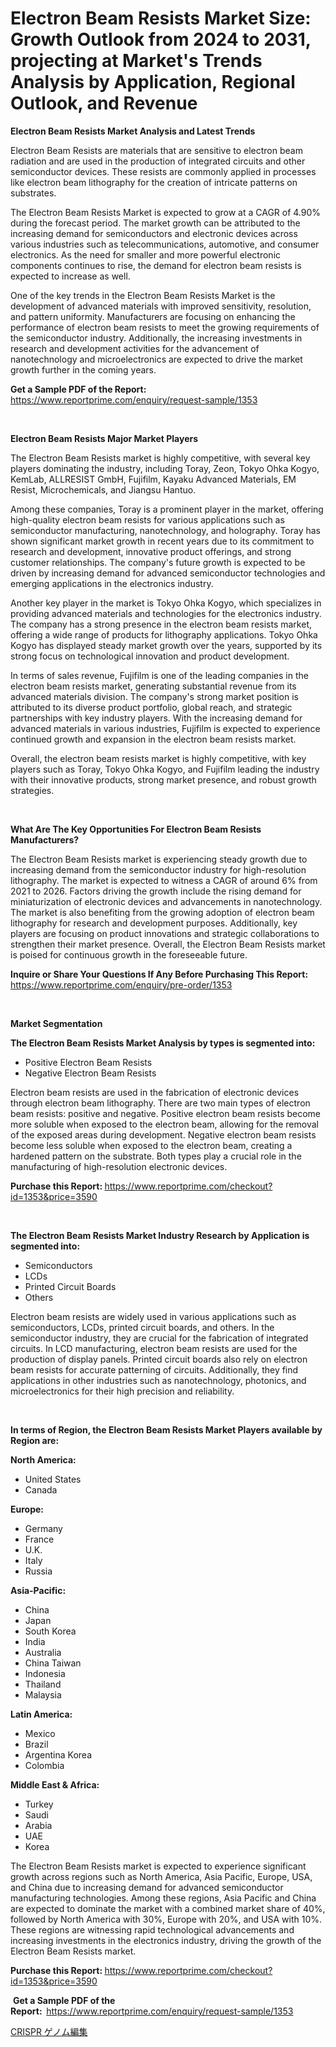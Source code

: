 <p><h1>Electron Beam Resists Market Size: Growth Outlook from 2024 to 2031, projecting at Market's Trends Analysis by Application, Regional Outlook, and Revenue</h1></p><p><strong>Electron Beam Resists Market Analysis and Latest Trends</strong></p>
<p><p>Electron Beam Resists are materials that are sensitive to electron beam radiation and are used in the production of integrated circuits and other semiconductor devices. These resists are commonly applied in processes like electron beam lithography for the creation of intricate patterns on substrates.</p><p>The Electron Beam Resists Market is expected to grow at a CAGR of 4.90% during the forecast period. The market growth can be attributed to the increasing demand for semiconductors and electronic devices across various industries such as telecommunications, automotive, and consumer electronics. As the need for smaller and more powerful electronic components continues to rise, the demand for electron beam resists is expected to increase as well.</p><p>One of the key trends in the Electron Beam Resists Market is the development of advanced materials with improved sensitivity, resolution, and pattern uniformity. Manufacturers are focusing on enhancing the performance of electron beam resists to meet the growing requirements of the semiconductor industry. Additionally, the increasing investments in research and development activities for the advancement of nanotechnology and microelectronics are expected to drive the market growth further in the coming years.</p></p>
<p><strong>Get a Sample PDF of the Report:&nbsp;</strong> <a href="https://www.reportprime.com/enquiry/request-sample/1353">https://www.reportprime.com/enquiry/request-sample/1353</a></p>
<p>&nbsp;</p>
<p><strong>Electron Beam Resists Major Market Players</strong></p>
<p><p>The Electron Beam Resists market is highly competitive, with several key players dominating the industry, including Toray, Zeon, Tokyo Ohka Kogyo, KemLab, ALLRESIST GmbH, Fujifilm, Kayaku Advanced Materials, EM Resist, Microchemicals, and Jiangsu Hantuo.</p><p>Among these companies, Toray is a prominent player in the market, offering high-quality electron beam resists for various applications such as semiconductor manufacturing, nanotechnology, and holography. Toray has shown significant market growth in recent years due to its commitment to research and development, innovative product offerings, and strong customer relationships. The company's future growth is expected to be driven by increasing demand for advanced semiconductor technologies and emerging applications in the electronics industry.</p><p>Another key player in the market is Tokyo Ohka Kogyo, which specializes in providing advanced materials and technologies for the electronics industry. The company has a strong presence in the electron beam resists market, offering a wide range of products for lithography applications. Tokyo Ohka Kogyo has displayed steady market growth over the years, supported by its strong focus on technological innovation and product development.</p><p>In terms of sales revenue, Fujifilm is one of the leading companies in the electron beam resists market, generating substantial revenue from its advanced materials division. The company's strong market position is attributed to its diverse product portfolio, global reach, and strategic partnerships with key industry players. With the increasing demand for advanced materials in various industries, Fujifilm is expected to experience continued growth and expansion in the electron beam resists market.</p><p>Overall, the electron beam resists market is highly competitive, with key players such as Toray, Tokyo Ohka Kogyo, and Fujifilm leading the industry with their innovative products, strong market presence, and robust growth strategies.</p></p>
<p>&nbsp;</p>
<p><strong>What Are The Key Opportunities For Electron Beam Resists Manufacturers?</strong></p>
<p><p>The Electron Beam Resists market is experiencing steady growth due to increasing demand from the semiconductor industry for high-resolution lithography. The market is expected to witness a CAGR of around 6% from 2021 to 2026. Factors driving the growth include the rising demand for miniaturization of electronic devices and advancements in nanotechnology. The market is also benefiting from the growing adoption of electron beam lithography for research and development purposes. Additionally, key players are focusing on product innovations and strategic collaborations to strengthen their market presence. Overall, the Electron Beam Resists market is poised for continuous growth in the foreseeable future.</p></p>
<p><strong>Inquire or Share Your Questions If Any Before Purchasing This Report:</strong> <a href="https://www.reportprime.com/enquiry/pre-order/1353">https://www.reportprime.com/enquiry/pre-order/1353</a></p>
<p>&nbsp;</p>
<p><strong>Market Segmentation</strong></p>
<p><strong>The Electron Beam Resists Market Analysis by types is segmented into:</strong></p>
<p><ul><li>Positive Electron Beam Resists</li><li>Negative Electron Beam Resists</li></ul></p>
<p><p>Electron beam resists are used in the fabrication of electronic devices through electron beam lithography. There are two main types of electron beam resists: positive and negative. Positive electron beam resists become more soluble when exposed to the electron beam, allowing for the removal of the exposed areas during development. Negative electron beam resists become less soluble when exposed to the electron beam, creating a hardened pattern on the substrate. Both types play a crucial role in the manufacturing of high-resolution electronic devices.</p></p>
<p><strong>Purchase this Report:&nbsp;</strong><a href="https://www.reportprime.com/checkout?id=1353&price=3590">https://www.reportprime.com/checkout?id=1353&price=3590</a></p>
<p>&nbsp;</p>
<p><strong>The Electron Beam Resists Market Industry Research by Application is segmented into:</strong></p>
<p><ul><li>Semiconductors</li><li>LCDs</li><li>Printed Circuit Boards</li><li>Others</li></ul></p>
<p><p>Electron beam resists are widely used in various applications such as semiconductors, LCDs, printed circuit boards, and others. In the semiconductor industry, they are crucial for the fabrication of integrated circuits. In LCD manufacturing, electron beam resists are used for the production of display panels. Printed circuit boards also rely on electron beam resists for accurate patterning of circuits. Additionally, they find applications in other industries such as nanotechnology, photonics, and microelectronics for their high precision and reliability.</p></p>
<p>&nbsp;</p>
<p><strong>In terms of Region, the Electron Beam Resists Market Players available by Region are:</strong></p>
<p>
    <p> <strong> North America: </strong>
        <ul>
            <li>United States</li>
            <li>Canada</li>
        </ul>
        </p> 
    <p> <strong> Europe: </strong>
        <ul>
            <li>Germany</li>
            <li>France</li>
            <li>U.K.</li>
            <li>Italy</li>
            <li>Russia</li>
        </ul>
        </p> 
    <p> <strong> Asia-Pacific: </strong>
        <ul>
            <li>China</li>
            <li>Japan</li>
            <li>South Korea</li>
            <li>India</li>
            <li>Australia</li>
            <li>China Taiwan</li>
            <li>Indonesia</li>
            <li>Thailand</li>
            <li>Malaysia</li>
        </ul>
        </p> 
    <p> <strong> Latin America: </strong>
        <ul>
            <li>Mexico</li>
            <li>Brazil</li>
            <li>Argentina Korea</li>
            <li>Colombia</li>
        </ul>
        </p> 
    <p> <strong> Middle East & Africa: </strong>
        <ul>
            <li>Turkey</li>
            <li>Saudi</li>
            <li>Arabia</li>
            <li>UAE</li>
            <li>Korea</li>
        </ul>
    </p>
    </p>
<p><p>The Electron Beam Resists market is expected to experience significant growth across regions such as North America, Asia Pacific, Europe, USA, and China due to increasing demand for advanced semiconductor manufacturing technologies. Among these regions, Asia Pacific and China are expected to dominate the market with a combined market share of 40%, followed by North America with 30%, Europe with 20%, and USA with 10%. These regions are witnessing rapid technological advancements and increasing investments in the electronics industry, driving the growth of the Electron Beam Resists market.</p></p>
<p><strong>Purchase this Report: </strong><a href="https://www.reportprime.com/checkout?id=1353&price=3590">https://www.reportprime.com/checkout?id=1353&price=3590</a></p>
<p>&nbsp;<strong>Get a Sample PDF of the Report:&nbsp;&nbsp;</strong><a href="https://www.reportprime.com/enquiry/request-sample/1353">https://www.reportprime.com/enquiry/request-sample/1353</a></p>
<p><strong></strong></p>
<p><p><a href="https://github.com/ppmazlotr77499/Market-Research-Report-List-1/blob/main/92611159332.md">CRISPR ゲノム編集</a></p></p>